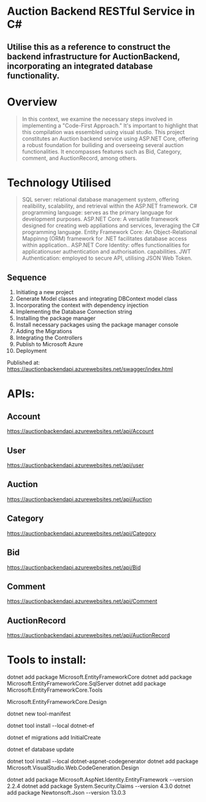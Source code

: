 # Auction Backend RESTful Service in C#
## Utilise this as a reference to construct the backend infrastructure for AuctionBackend, incorporating an integrated database functionality.


# Overview 
> In this context, we examine the necessary steps involved in implementing a "Code-First Approach."
> It's important to highlight that this compilation was essembled using visual studio.
>This project constitutes an Auction backend service using ASP.NET Core, offering a robust foundation for builiding and overseeing several auction functionalities. It encompasses features such as Bid, Category, comment, and AuctionRecord, among others.

# Technology Utilised
>SQL server: relational database management system, offering realibility, scalability, and retrieval within the ASP.NET framework.
>C# programming language: serves as the primary language for development purposes.
>ASP.NET Core: A versatile framework designed for creating web appliations and services, leveraging the  C# programming language.
>Entity Framework Core: An Object-Relational Mappinng (ORM) framework for .NET facilitates database  access within application..
>ASP.NET Core Identity: offes functionalities for applicationuser authentication and authorisation. capabilities.
>JWT Authentication: employed to secure API, utilising JSON Web Token.


## Sequence
1. Initiating a new project
2. Generate Model classes and integrating DBContext model class
3. Incorporating the context with dependency injection
4. Implementing the Database Connection string
5. Installing the package manager
6. Install necessary packages using the package manager console
7. Adding the Migrations
8. Integrating the Controllers
9. Publish to Microsoft Azure
10. Deployment

Published at: https://auctionbackendapi.azurewebsites.net/swagger/index.html

# APIs:

## Account
https://auctionbackendapi.azurewebsites.net/api/Account

## User
https://auctionbackendapi.azurewebsites.net/api/user

## Auction
https://auctionbackendapi.azurewebsites.net/api/Auction

## Category
https://auctionbackendapi.azurewebsites.net/api/Category

## Bid
https://auctionbackendapi.azurewebsites.net/api/Bid

## Comment
https://auctionbackendapi.azurewebsites.net/api/Comment

## AuctionRecord
https://auctionbackendapi.azurewebsites.net/api/AuctionRecord


# Tools to install:

dotnet add package Microsoft.EntityFrameworkCore
dotnet add package Microsoft.EntityFrameworkCore.SqlServer
dotnet add package Microsoft.EntityFrameworkCore.Tools

Microsoft.EntityFrameworkCore.Design

dotnet new tool-manifest

dotnet tool install --local dotnet-ef

dotnet ef migrations add InitialCreate

dotnet ef database update

dotnet tool install --local dotnet-aspnet-codegenerator
dotnet add package Microsoft.VisualStudio.Web.CodeGeneration.Design

dotnet add package Microsoft.AspNet.Identity.EntityFramework --version 2.2.4
dotnet add package System.Security.Claims --version 4.3.0
dotnet add package Newtonsoft.Json --version 13.0.3